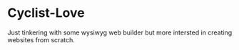 # Cyclist-Love
Just tinkering with some wysiwyg web builder but more intersted in creating websites from scratch.
